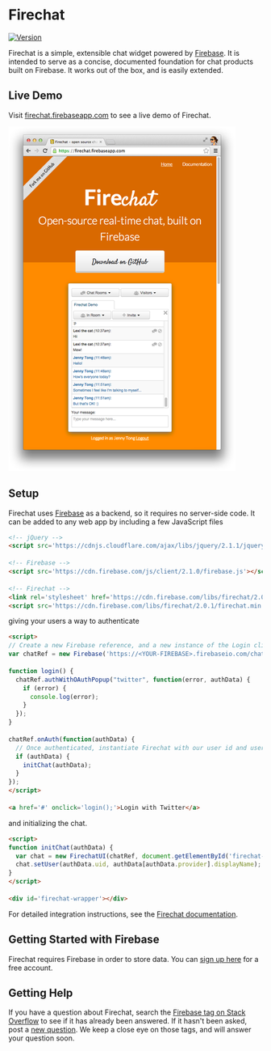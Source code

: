 # Firechat

[![Version](https://badge.fury.io/gh/firebase%2Ffirechat.svg)](http://badge.fury.io/gh/firebase%2Ffirechat)

Firechat is a simple, extensible chat widget powered by [Firebase](https://www.firebase.com/?utm_source=firechat).
It is intended to serve as a concise, documented foundation for chat products built on Firebase.
It works out of the box, and is easily extended.

## Live Demo

Visit [firechat.firebaseapp.com](https://firechat.firebaseapp.com/) to see a live demo of Firechat.

[![A screenshot of Jenny and Lexi the cat chatting on the Firechat demo](screenshot.png)](https://firechat.firebaseapp.com/)

## Setup

Firechat uses [Firebase](https://www.firebase.com/?utm_source=firechat) as a backend, so it requires no server-side
code. It can be added to any web app by including a few JavaScript files

```HTML
<!-- jQuery -->
<script src='https://cdnjs.cloudflare.com/ajax/libs/jquery/2.1.1/jquery.min.js'></script>

<!-- Firebase -->
<script src='https://cdn.firebase.com/js/client/2.1.0/firebase.js'></script>

<!-- Firechat -->
<link rel='stylesheet' href='https://cdn.firebase.com/libs/firechat/2.0.1/firechat.min.css' />
<script src='https://cdn.firebase.com/libs/firechat/2.0.1/firechat.min.js'></script>
```

giving your users a way to authenticate

```HTML
<script>
// Create a new Firebase reference, and a new instance of the Login client
var chatRef = new Firebase('https://<YOUR-FIREBASE>.firebaseio.com/chat');

function login() {
  chatRef.authWithOAuthPopup("twitter", function(error, authData) {
    if (error) {
      console.log(error);
    }
  });
}

chatRef.onAuth(function(authData) {
  // Once authenticated, instantiate Firechat with our user id and user name
  if (authData) {
    initChat(authData);
  }
});
</script>

<a href='#' onclick='login();'>Login with Twitter</a>
```
    
and initializing the chat.

```HTML
<script>
function initChat(authData) {
  var chat = new FirechatUI(chatRef, document.getElementById('firechat-wrapper'));
  chat.setUser(authData.uid, authData[authData.provider].displayName);
}
</script>

<div id='firechat-wrapper'></div>
```

For detailed integration instructions, see the [Firechat documentation](https://firechat.firebaseapp.com/docs/).

## Getting Started with Firebase

Firechat requires Firebase in order to store data. You can
[sign up here](https://www.firebase.com/signup/?utm_source=firechat) for a free account.

## Getting Help

If you have a question about Firechat, search the 
[Firebase tag on Stack Overflow](http://stackoverflow.com/questions/tagged/firebase) to see if it has already been 
answered. If it hasn't been asked, post a [new question](http://stackoverflow.com/questions/ask?tags=firebase+firechat). 
We keep a close eye on those tags, and will answer your question soon.

